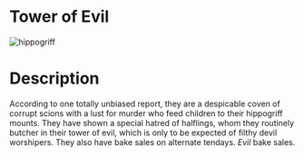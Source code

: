 <!-- TITLE: Feathergale Society -->
<!-- SUBTITLE: A quick summary of Feathergale Society -->

# Tower of Evil
![hippogriff](https://i.imgur.com/gYG7KC3.jpg)
# Description
According to one totally unbiased report, they are a despicable coven of corrupt scions with a lust for murder who feed children to their hippogriff mounts. They have shown a special hatred of halflings, whom they routinely butcher in their tower of evil, which is only to be expected of filthy devil worshipers. They also have bake sales on alternate tendays. *Evil* bake sales.